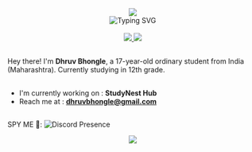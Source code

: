 <div align="center">
  <img src="https://capsule-render.vercel.app/api?type=waving&color=gradient&customColorList=2,31,89&height=200&section=header&text=Hi,%20I'm%20Dhruv%20Bhongle&fontSize=50&fontAlignY=35&animation=twinkling&desc=Founder%20of%20StudyNest-Hub%20|%20High%20School%20Student&descAlignY=55"/>
</div>
<div align="center">
  <img src="https://readme-typing-svg.herokuapp.com?font=Montserrat&size=22&duration=4000&pause=1000&color=2E9EFF&center=true&vCenter=true&random=false&width=950&lines=High+School+Student+%7C+Exploring+New+Technologies+%26+Best+Practices" alt="Typing SVG" />
</div>

<br/>

<div align="center">
  <a href="https://www.instagram.com/dhruvbhongle__69?igsh=c3lpNzZxemttZDEy" target="_blank">
    <img src="https://img.shields.io/badge/-dhruvbhongle__69-0077B5?style=for-the-badge&logo=Linkedin&logoColor=white"/>
  </a>
  <a href="https://discord.gg/mgZ4qV96Mm" target="_blank">
    <img src="https://img.shields.io/badge/-StudyNest--Hub-1DA1F2?style=for-the-badge&logo=Twitter&logoColor=white"/>
  </a>
</div>

## 
Hey there! I'm **Dhruv Bhongle**, a 17-year-old ordinary student from India (Maharashtra). Currently studying in 12th grade.
##

- I'm currently working on : **StudyNest Hub**
- Reach me at : **dhruvbhongle@gmail.com**
##
SPY ME 👀:
![Discord Presence](https://lanyard.cnrad.dev/api/743815881896886333)

<p align="center"> 
  <a href="https://open.spotify.com/user/31i7mxmpfdnmzzkuflf7kt6tnvau" target="_blank"> <img src="https://spotify-recently-played-readme.vercel.app/api?user=31i7mxmpfdnmzzkuflf7kt6tnvau"/> </a> 
</p>

